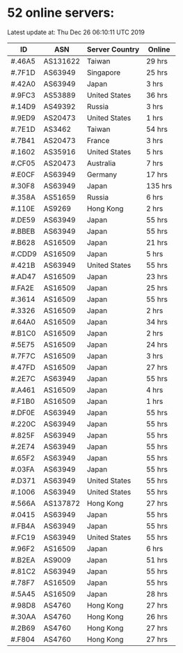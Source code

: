 # 52 online servers:

Latest update at: Thu Dec 26 06:10:11 UTC 2019

| ID | ASN | Server Country | Online |
| -- | --- | -------------- | ------ |
| #.46A5 | AS131622 | Taiwan | 29 hrs |
| #.7F1D | AS63949 | Singapore | 25 hrs |
| #.42A0 | AS63949 | Japan | 3 hrs |
| #.9FC3 | AS53889 | United States | 36 hrs |
| #.14D9 | AS49392 | Russia | 3 hrs |
| #.9ED9 | AS20473 | United States | 1 hrs |
| #.7E1D | AS3462 | Taiwan | 54 hrs |
| #.7B41 | AS20473 | France | 3 hrs |
| #.1602 | AS35916 | United States | 5 hrs |
| #.CF05 | AS20473 | Australia | 7 hrs |
| #.E0CF | AS63949 | Germany | 17 hrs |
| #.30F8 | AS63949 | Japan | 135 hrs |
| #.358A | AS51659 | Russia | 6 hrs |
| #.110E | AS9269 | Hong Kong | 2 hrs |
| #.DE59 | AS63949 | Japan | 55 hrs |
| #.BBEB | AS63949 | Japan | 55 hrs |
| #.B628 | AS16509 | Japan | 21 hrs |
| #.CDD9 | AS16509 | Japan | 5 hrs |
| #.421B | AS63949 | United States | 55 hrs |
| #.AD47 | AS16509 | Japan | 23 hrs |
| #.FA2E | AS16509 | Japan | 25 hrs |
| #.3614 | AS16509 | Japan | 55 hrs |
| #.3326 | AS16509 | Japan | 2 hrs |
| #.64A0 | AS16509 | Japan | 34 hrs |
| #.B1C0 | AS16509 | Japan | 2 hrs |
| #.5E75 | AS16509 | Japan | 24 hrs |
| #.7F7C | AS16509 | Japan | 3 hrs |
| #.47FD | AS16509 | Japan | 27 hrs |
| #.2E7C | AS63949 | Japan | 55 hrs |
| #.A461 | AS16509 | Japan | 4 hrs |
| #.F1B0 | AS16509 | Japan | 1 hrs |
| #.DF0E | AS63949 | Japan | 55 hrs |
| #.220C | AS63949 | Japan | 55 hrs |
| #.825F | AS63949 | Japan | 55 hrs |
| #.2E74 | AS63949 | Japan | 55 hrs |
| #.65F2 | AS63949 | Japan | 55 hrs |
| #.03FA | AS63949 | Japan | 55 hrs |
| #.D371 | AS63949 | United States | 55 hrs |
| #.1006 | AS63949 | United States | 55 hrs |
| #.566A | AS137872 | Hong Kong | 27 hrs |
| #.0415 | AS63949 | Japan | 55 hrs |
| #.FB4A | AS63949 | Japan | 55 hrs |
| #.FC19 | AS63949 | United States | 55 hrs |
| #.96F2 | AS16509 | Japan | 6 hrs |
| #.B2EA | AS9009 | Japan | 51 hrs |
| #.81C2 | AS63949 | Japan | 55 hrs |
| #.78F7 | AS16509 | Japan | 55 hrs |
| #.5A45 | AS16509 | Japan | 28 hrs |
| #.98D8 | AS4760 | Hong Kong | 27 hrs |
| #.30AA | AS4760 | Hong Kong | 26 hrs |
| #.2B69 | AS4760 | Hong Kong | 27 hrs |
| #.F804 | AS4760 | Hong Kong | 27 hrs |

